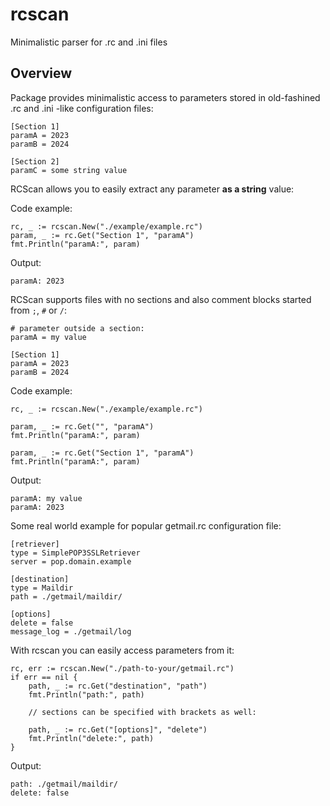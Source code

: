 # rcscan
Minimalistic parser for .rc and .ini files

## Overview

Package provides minimalistic access to parameters stored in old-fashined .rc and .ini -like configuration files:

	[Section 1]
	paramA = 2023
	paramB = 2024

	[Section 2]
	paramC = some string value

RCScan allows you to easily extract any parameter __as a string__ value:

Code example:

	rc, _ := rcscan.New("./example/example.rc")
	param, _ := rc.Get("Section 1", "paramA")
	fmt.Println("paramA:", param)

Output:

	paramA: 2023

RCScan supports files with no sections and also comment blocks started from `;`, `#` or `/`:

	# parameter outside a section:
	paramA = my value

	[Section 1]
	paramA = 2023
	paramB = 2024

Code example:

	rc, _ := rcscan.New("./example/example.rc")
	
	param, _ := rc.Get("", "paramA")
	fmt.Println("paramA:", param)
	
	param, _ := rc.Get("Section 1", "paramA")
	fmt.Println("paramA:", param)

Output:

	paramA: my value
	paramA: 2023

Some real world example for popular getmail.rc configuration file:

	[retriever]
	type = SimplePOP3SSLRetriever
	server = pop.domain.example

	[destination]
	type = Maildir
	path = ./getmail/maildir/

	[options]
	delete = false
	message_log = ./getmail/log

With rcscan you can easily access parameters from it:

	rc, err := rcscan.New("./path-to-your/getmail.rc")
	if err == nil {
		path, _ := rc.Get("destination", "path")
		fmt.Println("path:", path)

		// sections can be specified with brackets as well:

		path, _ := rc.Get("[options]", "delete")
		fmt.Println("delete:", path)
	}

Output:

    path: ./getmail/maildir/
	delete: false


